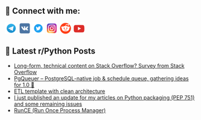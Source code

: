 ## 🔎 Connect with me:
[<img src="https://github.com/bullbesh/bullbesh/blob/main/images/Telegram.png" width="32" height="32" />](https://t.me/bullbesh)
[<img src="https://github.com/bullbesh/bullbesh/blob/main/images/VK.png" width="32" height="32" />](https://vk.com/bullbesh)
[<img src="https://github.com/bullbesh/bullbesh/blob/main/images/Twitter.png" width="32" height="32" />](https://twitter.com/bullbesh1)
[<img src="https://github.com/bullbesh/bullbesh/blob/main/images/Instagram.png" width="32" height="32" />](https://www.instagram.com/bullbesh)
[<img src="https://github.com/bullbesh/bullbesh/blob/main/images/Reddit.png" width="32" height="32" />](https://www.reddit.com/user/bullbesh)
[<img src="https://github.com/bullbesh/bullbesh/blob/main/images/YouTube.png" width="32" height="32" />](https://www.youtube.com/channel/UCtfjRs6uzgq5mfm8S06WTcg)

## 📕 Latest r/Python Posts
<!-- BLOG-POST-LIST:START -->
- [Long-form, technical content on Stack Overflow? Survey from Stack Overflow](https://www.reddit.com/r/Python/comments/1kd7dg1/longform_technical_content_on_stack_overflow/)
- [PgQueuer – PostgreSQL-native job &amp; schedule queue, gathering ideas for 1.0 🎯](https://www.reddit.com/r/Python/comments/1kd6ci0/pgqueuer_postgresqlnative_job_schedule_queue/)
- [ETL template with clean architecture](https://www.reddit.com/r/Python/comments/1kd4aib/etl_template_with_clean_architecture/)
- [I just published an update for my articles on Python packaging &lpar;PEP 751&rpar; and some remaining issues](https://www.reddit.com/r/Python/comments/1kcumjf/i_just_published_an_update_for_my_articles_on/)
- [RunCE &lpar;Run Once Process Manager&rpar;](https://www.reddit.com/r/Python/comments/1kcspp7/runce_run_once_process_manager/)
<!-- BLOG-POST-LIST:END -->
